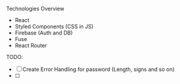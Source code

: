 Technologies Overview

- React
- Styled Components (CSS in JS)
- Firebase (Auth and DB)
- Fuse
- React Router

TODO:

- [ ] Create Error Handling for password (Length, signs and so on)
- [ ] 
